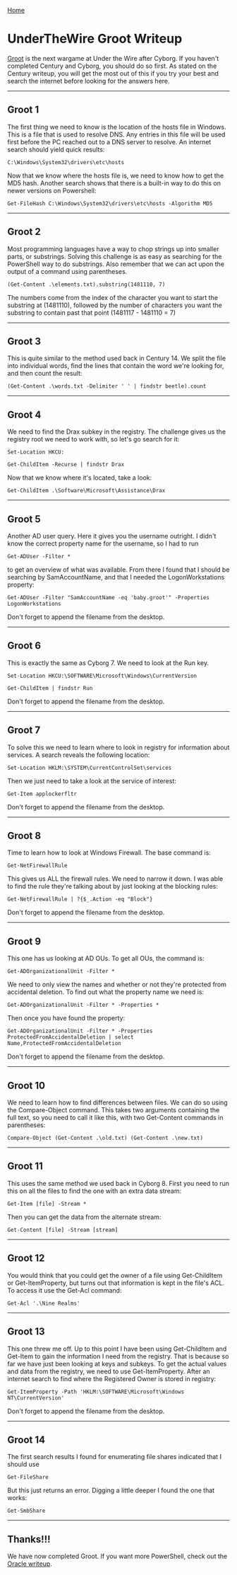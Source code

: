 [Home](../../index.md)

# UnderTheWire Groot Writeup

[Groot](https://underthewire.tech/groot) is the next wargame at Under the Wire after Cyborg. If you haven't completed Century and Cyborg, you should do so first. As stated on the Century writeup, you will get the most out of this if you try your best and search the internet before looking for the answers here.

---
## Groot 1

The first thing we need to know is the location of the hosts file in Windows. This is a file that is used to resolve DNS. Any entries in this file will be used first before the PC reached out to a DNS server to resolve. An internet search should yield quick results:

```
C:\Windows\System32\drivers\etc\hosts
```

Now that we know where the hosts file is, we need to know how to get the MD5 hash. Another search shows that there is a built-in way to do this on newer versions on Powershell:

```
Get-FileHash C:\Windows\System32\drivers\etc\hosts -Algorithm MD5
```

---
## Groot 2

Most programming languages have a way to chop strings up into smaller parts, or substrings. Solving this challenge is as easy as searching for the PowerShell way to do substrings. Also remember that we can act upon the output of a command using parentheses.

```
(Get-Content .\elements.txt).substring(1481110, 7)
```

The numbers come from the index of the character you want to start the substring at (1481110), followed by the number of characters you want the substring to contain past that point (1481117 - 1481110 = 7)

---
## Groot 3

This is quite similar to the method used back in Century 14. We split the file into individual words, find the lines that contain the word we're looking for, and then count the result:

```
(Get-Content .\words.txt -Delimiter ' ' | findstr beetle).count
```

---
## Groot 4

We need to find the Drax subkey in the registry. The challenge gives us the registry root we need to work with, so let's go search for it:

```
Set-Location HKCU:

Get-ChildItem -Recurse | findstr Drax
```

Now that we know where it's located, take a look:

```
Get-ChildItem .\Software\Microsoft\Assistance\Drax
```

---
## Groot 5

Another AD user query. Here it gives you the username outright. I didn't know the correct property name for the username, so I had to run

```
Get-ADUser -Filter *
```

to get an overview of what was available. From there I found that I should be searching by SamAccountName, and that I needed the LogonWorkstations property:

```
Get-ADUser -Filter "SamAccountName -eq 'baby.groot'" -Properties LogonWorkstations
```

Don't forget to append the filename from the desktop.

---
## Groot 6

This is exactly the same as Cyborg 7. We need to look at the Run key.

```
Set-Location HKCU:\SOFTWARE\Microsoft\Windows\CurrentVersion

Get-ChildItem | findstr Run
```

Don't forget to append the filename from the desktop.

---
## Groot 7

To solve this we need to learn where to look in registry for information about services. A search reveals the following location:

```
Set-Location HKLM:\SYSTEM\CurrentControlSet\services
```

Then we just need to take a look at the service of interest:

```
Get-Item applockerfltr
```

Don't forget to append the filename from the desktop.

---
## Groot 8

Time to learn how to look at Windows Firewall. The base command is:

```
Get-NetFirewallRule
```

This gives us ALL the firewall rules. We need to narrow it down. I was able to find the rule they're talking about by just looking at the blocking rules:

```
Get-NetFirewallRule | ?{$_.Action -eq "Block"}
```

Don't forget to append the filename from the desktop.

---
## Groot 9

This one has us looking at AD OUs. To get all OUs, the command is:

```
Get-ADOrganizationalUnit -Filter *
```

We need to only view the names and whether or not they're protected from accidental deletion. To find out what the property name we need is:

```
Get-ADOrganizationalUnit -Filter * -Properties *
```

Then once you have found the property:

```
Get-ADOrganizationalUnit -Filter * -Properties ProtectedFromAccidentalDeletion | select Name,ProtectedFromAccidentalDeletion
```

Don't forget to append the filename from the desktop.

---
## Groot 10

We need to learn how to find differences between files. We can do so using the Compare-Object command. This takes two arguments containing the full text, so you need to call it like this, with two Get-Content commands in parentheses:

```
Compare-Object (Get-Content .\old.txt) (Get-Content .\new.txt)
```

---
## Groot 11

This uses the same method we used back in Cyborg 8. First you need to run this on all the files to find the one with an extra data stream:

```
Get-Item [file] -Stream *
```

Then you can get the data from the alternate stream:

```
Get-Content [file] -Stream [stream]
```

---
## Groot 12

You would think that you could get the owner of a file using Get-ChildItem or Get-ItemProperty, but turns out that information is kept in the file's ACL. To access it use the Get-Acl command:

```
Get-Acl '.\Nine Realms'
```

---
## Groot 13

This one threw me off. Up to this point I have been using Get-ChildItem and Get-Item to gain the information I need from the registry. That is because so far we have just been looking at keys and subkeys. To get the actual values and data from the registry, we need to use Get-ItemProperty. After an internet search to find where the Registered Owner is stored in registry:

```
Get-ItemProperty -Path 'HKLM:\SOFTWARE\Microsoft\Windows NT\CurrentVersion'
```

Don't forget to append the filename from the desktop.

---
## Groot 14

The first search results I found for enumerating file shares indicated that I should use

```
Get-FileShare
```

But this just returns an error. Digging a little deeper I found the one that works:

```
Get-SmbShare
```

---
## Thanks!!!

We have now completed Groot. If you want more PowerShell, check out the [Oracle writeup](./oracle.md).